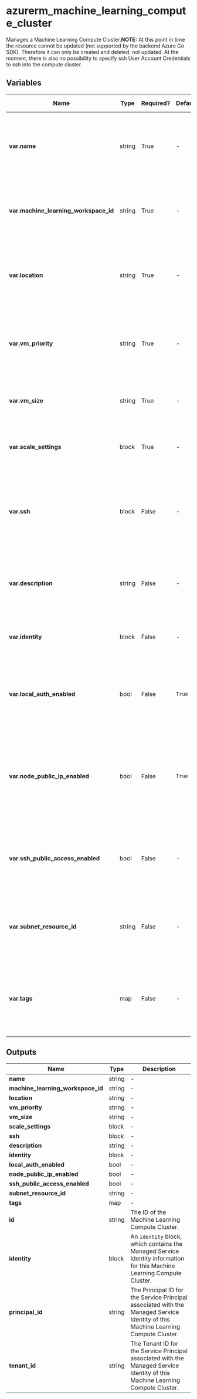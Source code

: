 # azurerm_machine_learning_compute_cluster

Manages a Machine Learning Compute Cluster.**NOTE:** At this point in time the resource cannot be updated (not supported by the backend Azure Go SDK). Therefore it can only be created and deleted, not updated. At the moment, there is also no possibility to specify ssh User Account Credentials to ssh into the compute cluster.

## Variables

| Name | Type | Required? | Default  | possible values | Description |
| ---- | ---- | --------- | -------- | ----------- | ----------- |
| **var.name** | string | True | -  |  -  | The name which should be used for this Machine Learning Compute Cluster. Changing this forces a new Machine Learning Compute Cluster to be created. | 
| **var.machine_learning_workspace_id** | string | True | -  |  -  | The ID of the Machine Learning Workspace. Changing this forces a new Machine Learning Compute Cluster to be created. | 
| **var.location** | string | True | -  |  -  | The Azure Region where the Machine Learning Compute Cluster should exist. Changing this forces a new Machine Learning Compute Cluster to be created. | 
| **var.vm_priority** | string | True | -  |  -  | The priority of the VM. Changing this forces a new Machine Learning Compute Cluster to be created. Accepted values are `Dedicated` and `LowPriority`. | 
| **var.vm_size** | string | True | -  |  -  | The size of the VM. Changing this forces a new Machine Learning Compute Cluster to be created. | 
| **var.scale_settings** | block | True | -  |  -  | A `scale_settings` block. Changing this forces a new Machine Learning Compute Cluster to be created. | 
| **var.ssh** | block | False | -  |  -  | Credentials for an administrator user account that will be created on each compute node. A `ssh` block. Changing this forces a new Machine Learning Compute Cluster to be created. | 
| **var.description** | string | False | -  |  -  | The description of the Machine Learning compute. Changing this forces a new Machine Learning Compute Cluster to be created. | 
| **var.identity** | block | False | -  |  -  | An `identity` block. Changing this forces a new Machine Learning Compute Cluster to be created. | 
| **var.local_auth_enabled** | bool | False | `True`  |  -  | Whether local authentication methods is enabled. Defaults to `true`. Changing this forces a new Machine Learning Compute Cluster to be created. | 
| **var.node_public_ip_enabled** | bool | False | `True`  |  -  | Whether the compute cluster will have a public ip. To set this to false a `subnet_resource_id` needs to be set. Defaults to `true`. Changing this forces a new Machine Learning Compute Cluster to be created. | 
| **var.ssh_public_access_enabled** | bool | False | -  |  -  | A boolean value indicating whether enable the public SSH port. Changing this forces a new Machine Learning Compute Cluster to be created. | 
| **var.subnet_resource_id** | string | False | -  |  -  | The ID of the Subnet that the Compute Cluster should reside in. Changing this forces a new Machine Learning Compute Cluster to be created. | 
| **var.tags** | map | False | -  |  -  | A mapping of tags which should be assigned to the Machine Learning Compute Cluster. Changing this forces a new Machine Learning Compute Cluster to be created. | 



## Outputs

| Name | Type | Description |
| ---- | ---- | --------- | 
| **name** | string  | - | 
| **machine_learning_workspace_id** | string  | - | 
| **location** | string  | - | 
| **vm_priority** | string  | - | 
| **vm_size** | string  | - | 
| **scale_settings** | block  | - | 
| **ssh** | block  | - | 
| **description** | string  | - | 
| **identity** | block  | - | 
| **local_auth_enabled** | bool  | - | 
| **node_public_ip_enabled** | bool  | - | 
| **ssh_public_access_enabled** | bool  | - | 
| **subnet_resource_id** | string  | - | 
| **tags** | map  | - | 
| **id** | string  | The ID of the Machine Learning Compute Cluster. | 
| **identity** | block  | An `identity` block, which contains the Managed Service Identity information for this Machine Learning Compute Cluster. | 
| **principal_id** | string  | The Principal ID for the Service Principal associated with the Managed Service Identity of this Machine Learning Compute Cluster. | 
| **tenant_id** | string  | The Tenant ID for the Service Principal associated with the Managed Service Identity of this Machine Learning Compute Cluster. | 
